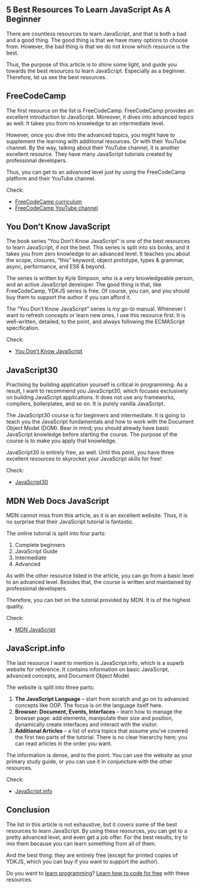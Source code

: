 ## 5 Best Resources To Learn JavaScript As A Beginner

There are countless resources to learn JavaScript, and that is both a bad and a good thing. The good thing is that we have many options to choose from. However, the bad thing is that we do not know which resource is the best.

Thus, the purpose of this article is to shine some light, and guide you towards the best resources to learn JavaScript. Especially as a beginner. Therefore, let us see the best resources.

## FreeCodeCamp
The first resource on the list is FreeCodeCamp. FreeCodeCamp provides an excellent introduction to JavaScript. Moreover, it dives into advanced topics as well. It takes you from no knowledge to an intermediate level.

However, once you dive into the advanced topics, you might have to supplement the learning with additional resources. Or with their YouTube channel. By the way, talking about their YouTube channel, it is another excellent resource. They have many JavaScript tutorials created by professional developers.

Thus, you can get to an advanced level just by using the FreeCodeCamp platform and their YouTube channel.

Check:
* [FreeCodeCamp curriculum](https://www.freecodecamp.org/learn/)
* [FreeCodeCamp YouTube channel](https://www.youtube.com/channel/UC8butISFwT-Wl7EV0hUK0BQ)

## You Don’t Know JavaScript
The book series “You Don’t Know JavaScript” is one of the best resources to learn JavaScript, if not the best. This series is split into six books, and it takes you from zero knowledge to an advanced level. It teaches you about the scope, closures, “this” keyword, object prototype, types & grammar, async, performance, and ES6 & beyond.

The series is written by Kyle Simpson, who is a very knowledgeable person, and an active JavaScript developer. The good thing is that, like FreeCodeCamp, YDKJS series is free. Of course, you can, and you should buy them to support the author if you can afford it.

The “You Don’t Know JavaScript” series is my go-to manual. Whenever I want to refresh concepts or learn new ones, I use this resource first. It is well-written, detailed, to the point, and always following the ECMAScript specification.

Check:
* [You Don’t Know JavaScript](https://github.com/getify/You-Dont-Know-JS)

## JavaScript30
Practising by building application yourself is critical in programming. As a result, I want to recommend you JavaScript30, which focuses exclusively on building JavaScript applications. It does not use any frameworks, compilers, boilerplates, and so on. It is purely vanilla JavaScript.

The JavaScript30 course is for beginners and intermediate. It is going to teach you the JavaScript fundamentals and how to work with the Document Object Model (DOM). Bear in mind; you should already have basic JavaScript knowledge before starting the course. The purpose of the course is to make you apply that knowledge.

JavaScript30 is entirely free, as well. Until this point, you have three excellent resources to skyrocket your JavaScript skills for free!

Check:
* [JavaScript30](https://javascript30.com/)

## MDN Web Docs JavaScript
MDN cannot miss from this article, as it is an excellent website. Thus, it is no surprise that their JavaScript tutorial is fantastic. 

The online tutorial is split into four parts:
1. Complete beginners
2. JavaScript Guide
3. Intermediate
4. Advanced

As with the other resource listed in the article, you can go from a basic level to an advanced level. Besides that, the course is written and maintained by professional developers. 

Therefore, you can bet on the tutorial provided by MDN. It is of the highest quality.

Check:
* [MDN JavaScript](https://developer.mozilla.org/en-US/docs/Web/JavaScript)

## JavaScript.info
The last resource I want to mention is JavaScript.info, which is a superb website for reference. It contains information on basic JavaScript, advanced concepts, and Document Object Model. 

The website is split into three parts:

1. **The JavaScript Language** – start from scratch and go on to advanced concepts like OOP. The focus is on the language itself here.
2. **Browser: Document, Events, Interfaces** – learn how to manage the browser page: add elements, manipulate their size and position, dynamically create interfaces and interact with the visitor.
3. **Additional Articles** – a list of extra topics that assume you’ve covered the first two parts of the tutorial. There is no clear hierarchy here; you can read articles in the order you want.

The information is dense, and to the point. You can use the website as your primary study guide, or you can use it in conjuncture with the other resources. 

Check:
* [JavaScript.info](http://javascript.info/)

## Conclusion
The list in this article is not exhaustive, but it covers some of the best resources to learn JavaScript. By using these resources, you can get to a pretty advanced level, and even get a job offer. For the best results, try to mix them because you can learn something from all of them.

And the best thing: they are entirely free (except for printed copies of YDKJS, which you can buy if you want to support the author).

Do you want to [learn programming](https://catalins.tech/20-best-places-to-learn-programming-for-free)? [Learn how to code for free](https://catalins.tech/20-best-places-to-learn-programming-for-free) with these resources.